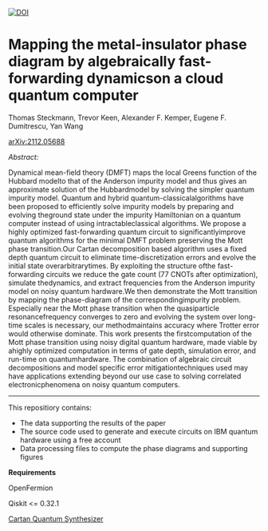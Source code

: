 [![DOI](https://zenodo.org/badge/452008057.svg)](https://zenodo.org/badge/latestdoi/452008057)

# Mapping the metal-insulator phase diagram by algebraically fast-forwarding dynamicson a cloud quantum computer

Thomas Steckmann, Trevor Keen, Alexander F. Kemper, Eugene F. Dumitrescu, Yan Wang

[arXiv:2112.05688](https://arxiv.org/abs/2112.05688)

*Abstract:*

Dynamical mean-field theory (DMFT) maps the local Greens function of the Hubbard modelto that of the Anderson impurity model and thus gives an approximate solution of the Hubbardmodel by solving the simpler quantum impurity model. Quantum and hybrid quantum-classicalalgorithms have been proposed to efficiently solve impurity models by preparing and evolving theground state under the impurity Hamiltonian on a quantum computer instead of using intractableclassical algorithms. We propose a highly optimized fast-forwarding quantum circuit to significantlyimprove quantum algorithms for the minimal DMFT problem preserving the Mott phase transition.Our Cartan decomposition based algorithm uses a fixed depth quantum circuit to eliminate time-discretization errors and evolve the initial state overarbitrarytimes. By exploiting the structure ofthe fast-forwarding circuits we reduce the gate count (77 CNOTs after optimization), simulate thedynamics, and extract frequencies from the Anderson impurity model on noisy quantum hardware.We then demonstrate the Mott transition by mapping the phase-diagram of the correspondingimpurity problem.  Especially near the Mott phase transition when the quasiparticle resonancefrequency converges to zero and evolving the system over long-time scales is necessary, our methodmaintains accuracy where Trotter error would otherwise dominate.  This work presents the firstcomputation of the Mott phase transition using noisy digital quantum hardware, made viable by ahighly optimized computation in terms of gate depth, simulation error, and run-time on quantumhardware. The combination of algebraic circuit decompositions and model specific error mitigationtechniques used may have applications extending beyond our use case to solving correlated electronicphenomena on noisy quantum computers.

---

This repositiory contains:

- The data supporting the results of the paper
- The source code used to generate and execute circuits on IBM quantum hardware using a free account
- Data processing files to compute the phase diagrams and supporting figures

**Requirements**

OpenFermion

Qiskit <= 0.32.1

[Cartan Quantum Synthesizer](https://github.com/kemperlab/cartan-quantum-synthesizer)

